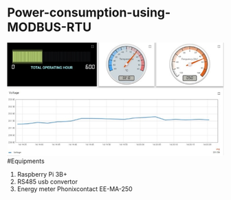 # Power-consumption-using-MODBUS-RTU
![image](https://github.com/tutul032/Power-consumption-using-MODBUS-RTU/blob/master/voltage.jpg)
#Equipments
1. Raspberry Pi 3B+
2. RS485 usb convertor
3. Energy meter Phonixcontact EE-MA-250
